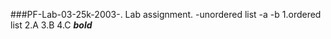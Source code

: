 ###PF-Lab-03-25k-2003-.
Lab assignment.
-unordered list
-a
-b
1.ordered list
2.A
3.B
4.C
_**bold**_
